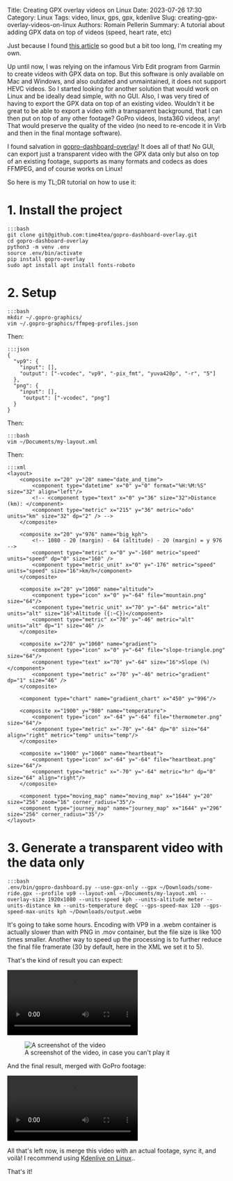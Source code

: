 Title: Creating GPX overlay videos on Linux
Date: 2023-07-26 17:30
Category: Linux
Tags: video, linux, gps, gpx, kdenlive
Slug: creating-gpx-overlay-videos-on-linux
Authors: Romain Pellerin
Summary: A tutorial about adding GPX data on top of videos (speed, heart rate, etc)

Just because I found [this article](https://blog.cubieserver.de/2022/creating-gpx-overlay-videos-on-linux/) so good but a bit too long, I'm creating my own.

Up until now, I was relying on the infamous Virb Edit program from Garmin to create videos with GPX data on top. But this software is only available on Mac and Windows, and also outdated and unmaintained, it does not support HEVC videos. So I started looking for another solution that would work on Linux and be ideally dead simple, with no GUI. Also, I was very tired of having to export the GPX data on top of an existing video. Wouldn't it be great to be able to export a video with a transparent background, that I can then put on top of any other footage? GoPro videos, Insta360 videos, any! That would preserve the quality of the video (no need to re-encode it in Virb and then in the final montage software).

I found salvation in [gopro-dashboard-overlay](https://github.com/time4tea/gopro-dashboard-overlay)! It does all of that! No GUI, can export just a transparent video with the GPX data only but also on top of an existing footage, supports as many formats and codecs as does FFMPEG, and of course works on Linux!

So here is my TL;DR tutorial on how to use it:

# 1. Install the project

    :::bash
    git clone git@github.com:time4tea/gopro-dashboard-overlay.git
    cd gopro-dashboard-overlay
    python3 -m venv .env
    source .env/bin/activate
    pip install gopro-overlay
    sudo apt install apt install fonts-roboto

# 2. Setup

    :::bash
    mkdir ~/.gopro-graphics/
    vim ~/.gopro-graphics/ffmpeg-profiles.json

Then:

    :::json
    {
      "vp9": {
        "input": [],
        "output": ["-vcodec", "vp9", "-pix_fmt", "yuva420p", "-r", "5"]
      },
      "png": {
        "input": [],
         "output": ["-vcodec", "png"]
      }
    }

Then:

    :::bash
    vim ~/Documents/my-layout.xml

Then:

    :::xml
    <layout>
        <composite x="20" y="20" name="date_and_time">
            <component type="datetime" x="0" y="0" format="%H:%M:%S" size="32" align="left"/>
            <!-- <component type="text" x="0" y="36" size="32">Distance (km): </component>
            <component type="metric" x="215" y="36" metric="odo" units="km" size="32" dp="2" /> -->
        </composite>

        <composite x="20" y="976" name="big_kph">
            <!-- 1080 - 20 (margin) - 64 (altitude) - 20 (margin) = y 976 -->
            <component type="metric" x="0" y="-160" metric="speed" units="speed" dp="0" size="160" />
            <component type="metric_unit" x="0" y="-176" metric="speed" units="speed" size="16">km/h</component>
        </composite>

        <composite x="20" y="1060" name="altitude">
            <component type="icon" x="0" y="-64" file="mountain.png" size="64"/>
            <component type="metric_unit" x="70" y="-64" metric="alt" units="alt" size="16">Altitude ({:~C})</component>
            <component type="metric" x="70" y="-46" metric="alt" units="alt" dp="1" size="46" />
        </composite>

        <composite x="270" y="1060" name="gradient">
            <component type="icon" x="0" y="-64" file="slope-triangle.png" size="64"/>
            <component type="text" x="70" y="-64" size="16">Slope (%)</component>
            <component type="metric" x="70" y="-46" metric="gradient" dp="1" size="46" />
        </composite>

        <component type="chart" name="gradient_chart" x="450" y="996"/>

        <composite x="1900" y="980" name="temperature">
            <component type="icon" x="-64" y="-64" file="thermometer.png" size="64"/>
            <component type="metric" x="-70" y="-64" dp="0" size="64" align="right" metric="temp" units="temp"/>
        </composite>

        <composite x="1900" y="1060" name="heartbeat">
            <component type="icon" x="-64" y="-64" file="heartbeat.png" size="64"/>
            <component type="metric" x="-70" y="-64" metric="hr" dp="0" size="64" align="right"/>
        </composite>

        <component type="moving_map" name="moving_map" x="1644" y="20" size="256" zoom="16" corner_radius="35"/>
        <component type="journey_map" name="journey_map" x="1644" y="296" size="256" corner_radius="35"/>
    </layout>

# 3. Generate a transparent video with the data only

    :::bash
    .env/bin/gopro-dashboard.py --use-gpx-only --gpx ~/Downloads/some-ride.gpx --profile vp9 --layout-xml ~/Documents/my-layout.xml --overlay-size 1920x1080 --units-speed kph --units-altitude meter --units-distance km --units-temperature degC --gps-speed-max 120 --gps-speed-max-units kph ~/Downloads/output.webm

It's going to take some hours. Encoding with VP9 in a .webm container is actually slower than with PNG in .mov container, but the file size is like 100 times smaller. Another way to speed up the processing is to further reduce the final file framerate (30 by default, here in the XML we set it to 5).

That's the kind of result you can expect:

<video controls>
  <source src="./videos/gpx-overlay.webm" type="video/webm">
</video>

<figure class="center">
<img src="{static}/images/gpx-overlay.png" alt="A screenshot of the video" />
<figcaption>A screenshot of the video, in case you can't play it</figcaption>
</figure>

And the final result, merged with GoPro footage:

<video controls>
  <source src="./videos/gpx-overlay-merged.webm" type="video/webm">
</video>

All that's left now, is merge this video with an actual footage, sync it, and voilà! I recommend using [Kdenlive on Linux]({filename}/video-editing-on-linux.md)..

That's it!
